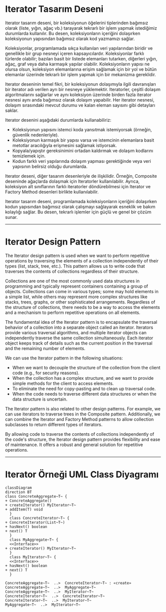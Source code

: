 # Iterator Tasarım Deseni

Iterator tasarım deseni, bir koleksiyonun öğelerini tiplerinden bağımsız olarak (liste, yığın, ağaç vb.) tarayarak tekrarlı bir işlem yapmak istediğimiz durumlarda kullanılır. Bu desen, koleksiyonların içeriğini dolaşırken koleksiyonun yapısından bağımsız olarak kod yazmamızı sağlar.

Koleksiyonlar, programlamada sıkça kullanılan veri yapılarından biridir ve genellikle bir grup nesneyi içeren kapsayıcılardır. Koleksiyonlar farklı türlerde olabilir; bazıları basit bir listede elemanları tutarken, diğerleri yığın, ağaç, graf veya daha karmaşık yapılar olabilir. Koleksiyonların yapısı ne olursa olsun, koleksiyon elemanlarına erişim sağlamak için bir yol ve bütün elemanlar üzerinde tekrarlı bir işlem yapmak için bir mekanizma gereklidir.

Iterator deseninin temel fikri, bir koleksiyonun dolaşımıyla ilgili davranışları bir iterator adı verilen ayrı bir nesneye yüklemektir. Iteratorler, çeşitli dolaşım algoritmalarını sağlarlar ve aynı koleksiyon üzerinde birden fazla iterator nesnesi aynı anda bağımsız olarak dolaşım yapabilir. Her iterator nesnesi, dolaşım sırasındaki mevcut durumu ve kalan eleman sayısını gibi detayları saklar.

Iterator desenini aşağıdaki durumlarda kullanabiliriz:
- Koleksiyonun yapısını istemci koda yansıtmak istemiyorsak (örneğin, güvenlik nedenleriyle).
- Koleksiyonun karmaşık bir yapısı varsa ve istemcinin elemanlara basit metotlar aracılığıyla erişmesini sağlamak istiyorsak.
- Kopyala/yapıştır gereksinimini ortadan kaldırmak ve dolaşım kodlarını temizlemek için.
- Kodun farklı veri yapılarında dolaşım yapması gerektiğinde veya veri yapısının belirsiz olduğu durumlarda.

Iterator deseni, diğer tasarım desenleriyle de ilişkilidir. Örneğin, Composite deseninde ağaçlarda dolaşmak için Iteratorler kullanılabilir. Ayrıca, koleksiyon alt sınıflarının farklı iteratorler döndürebilmesi için Iterator ve Factory Method desenleri birlikte kullanılabilir.

Iterator tasarım deseni, programlamada koleksiyonların içeriğini dolaşırken kodun yapısından bağımsız olarak çalışmayı sağlayarak esneklik ve bakım kolaylığı sağlar. Bu desen, tekrarlı işlemler için güçlü ve genel bir çözüm sunar.

---

# Iterator Design Pattern

The Iterator design pattern is used when we want to perform repetitive operations by traversing the elements of a collection independently of their types (list, stack, tree, etc.). This pattern allows us to write code that traverses the contents of collections regardless of their structure.

Collections are one of the most commonly used data structures in programming and typically represent containers containing a group of objects. Collections can come in various types; some may hold elements in a simple list, while others may represent more complex structures like stacks, trees, graphs, or other sophisticated arrangements. Regardless of the structure of collections, there needs to be a way to access the elements and a mechanism to perform repetitive operations on all elements.

The fundamental idea of the Iterator pattern is to encapsulate the traversal behavior of a collection into a separate object called an iterator. Iterators provide various traversal algorithms, and multiple iterator objects can independently traverse the same collection simultaneously. Each iterator object keeps track of details such as the current position in the traversal and the remaining number of elements.

We can use the Iterator pattern in the following situations:
- When we want to decouple the structure of the collection from the client code (e.g., for security reasons).
- When the collection has a complex structure, and we want to provide simple methods for the client to access elements.
- To eliminate the need for copy-pasting and to clean up traversal code.
- When the code needs to traverse different data structures or when the data structure is uncertain.

The Iterator pattern is also related to other design patterns. For example, we can use iterators to traverse trees in the Composite pattern. Additionally, we can combine the Iterator and Factory Method patterns to allow collection subclasses to return different types of iterators.

By allowing code to traverse the contents of collections independently of the code's structure, the Iterator design pattern provides flexibility and ease of maintenance. It offers a robust and general solution for repetitive operations.

---

# Iterator Örneği UML Class Diyagramı

```mermaid
classDiagram
direction BT
class ConcreteAggregate~T~ {
+ ConcreteAggregate()
+ createIterator() MyIterator~T~
+ addItem(T) void
  }
  class ConcreteIterator~T~ {
+ ConcreteIterator(List~T~)
+ hasNext() boolean
+ next() T
  }
  class MyAggregate~T~ {
  <<Interface>>
+ createIterator() MyIterator~T~
  }
  class MyIterator~T~ {
  <<Interface>>
+ hasNext() boolean
+ next() T
  }

ConcreteAggregate~T~  ..>  ConcreteIterator~T~ : «create»
ConcreteAggregate~T~  ..>  MyAggregate~T~
ConcreteAggregate~T~  ..>  MyIterator~T~
ConcreteIterator~T~  ..>  ConcreteIterator~T~
ConcreteIterator~T~  ..>  MyIterator~T~
MyAggregate~T~  ..>  MyIterator~T~ 
```
